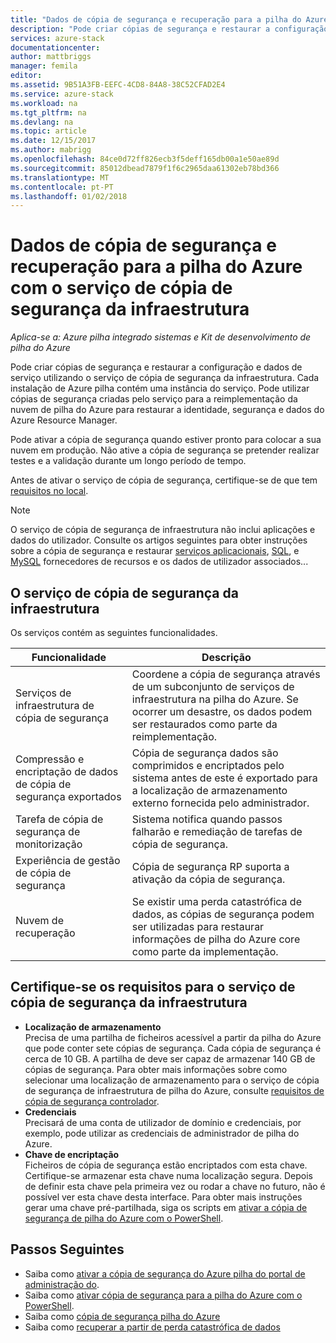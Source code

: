 ```yaml
---
title: "Dados de cópia de segurança e recuperação para a pilha do Azure com o serviço de cópia de segurança da infraestrutura | Microsoft Docs"
description: "Pode criar cópias de segurança e restaurar a configuração e dados de serviço utilizando o serviço de cópia de segurança da infraestrutura."
services: azure-stack
documentationcenter: 
author: mattbriggs
manager: femila
editor: 
ms.assetid: 9B51A3FB-EEFC-4CD8-84A8-38C52CFAD2E4
ms.service: azure-stack
ms.workload: na
ms.tgt_pltfrm: na
ms.devlang: na
ms.topic: article
ms.date: 12/15/2017
ms.author: mabrigg
ms.openlocfilehash: 84ce0d72ff826ecb3f5deff165db00a1e50ae89d
ms.sourcegitcommit: 85012dbead7879f1f6c2965daa61302eb78bd366
ms.translationtype: MT
ms.contentlocale: pt-PT
ms.lasthandoff: 01/02/2018
---
```

# <a name="backup-and-data-recovery-for-azure-stack-with-the-infrastructure-backup-service"></a>Dados de cópia de segurança e recuperação para a pilha do Azure com o serviço de cópia de segurança da infraestrutura

*Aplica-se a: Azure pilha integrado sistemas e Kit de desenvolvimento de pilha do Azure*

Pode criar cópias de segurança e restaurar a configuração e dados de serviço utilizando o serviço de cópia de segurança da infraestrutura. Cada instalação de Azure pilha contém uma instância do serviço. Pode utilizar cópias de segurança criadas pelo serviço para a reimplementação da nuvem de pilha do Azure para restaurar a identidade, segurança e dados do Azure Resource Manager.

Pode ativar a cópia de segurança quando estiver pronto para colocar a sua nuvem em produção. Não ative a cópia de segurança se pretender realizar testes e a validação durante um longo período de tempo.

Antes de ativar o serviço de cópia de segurança, certifique-se de que tem [requisitos no local](#verify-requirements-for-the-infrastructure-backup-service).

> [!Note]  
> O serviço de cópia de segurança de infraestrutura não inclui aplicações e dados do utilizador. Consulte os artigos seguintes para obter instruções sobre a cópia de segurança e restaurar [serviços aplicacionais](https://aka.ms/azure-stack-app-service), [SQL](https://aka.ms/azure-stack-ms-sql), e [MySQL](https://aka.ms/azure-stack-mysql) fornecedores de recursos e os dados de utilizador associados...

## <a name="the-infrastructure-backup-service"></a>O serviço de cópia de segurança da infraestrutura

Os serviços contém as seguintes funcionalidades.

| Funcionalidade                                            | Descrição                                                                                                                                                |
|----------------------------------------------------|------------------------------------------------------------------------------------------------------------------------------------------------------------|
| Serviços de infraestrutura de cópia de segurança                     | Coordene a cópia de segurança através de um subconjunto de serviços de infraestrutura na pilha do Azure. Se ocorrer um desastre, os dados podem ser restaurados como parte da reimplementação. |
| Compressão e encriptação de dados de cópia de segurança exportados | Cópia de segurança dados são comprimidos e encriptados pelo sistema antes de este é exportado para a localização de armazenamento externo fornecida pelo administrador.                |
| Tarefa de cópia de segurança de monitorização                              | Sistema notifica quando passos falharão e remediação de tarefas de cópia de segurança.                                                                                                |
| Experiência de gestão de cópia de segurança                       | Cópia de segurança RP suporta a ativação da cópia de segurança.                                                                                                                         |
| Nuvem de recuperação                                     | Se existir uma perda catastrófica de dados, as cópias de segurança podem ser utilizadas para restaurar informações de pilha do Azure core como parte da implementação.                                 |

## <a name="verify-requirements-for-the-infrastructure-backup-service"></a>Certifique-se os requisitos para o serviço de cópia de segurança da infraestrutura

- **Localização de armazenamento**  
  Precisa de uma partilha de ficheiros acessível a partir da pilha do Azure que pode conter sete cópias de segurança. Cada cópia de segurança é cerca de 10 GB. A partilha de deve ser capaz de armazenar 140 GB de cópias de segurança. Para obter mais informações sobre como selecionar uma localização de armazenamento para o serviço de cópia de segurança de infraestrutura de pilha do Azure, consulte [requisitos de cópia de segurança controlador](azure-stack-backup-reference.md#backup-controller-requirements).
- **Credenciais**  
  Precisará de uma conta de utilizador de domínio e credenciais, por exemplo, pode utilizar as credenciais de administrador de pilha do Azure.
- **Chave de encriptação**  
  Ficheiros de cópia de segurança estão encriptados com esta chave. Certifique-se armazenar esta chave numa localização segura. Depois de definir esta chave pela primeira vez ou rodar a chave no futuro, não é possível ver esta chave desta interface. Para obter mais instruções gerar uma chave pré-partilhada, siga os scripts em [ativar a cópia de segurança de pilha do Azure com o PowerShell](http://azure-stack-backup-enable-backup-powershell.md).

## <a name="next-steps"></a>Passos Seguintes

- Saiba como [ativar a cópia de segurança do Azure pilha do portal de administração do](azure-stack-backup-enable-backup-console.md).
- Saiba como [ativar cópia de segurança para a pilha do Azure com o PowerShell](azure-stack-backup-enable-backup-powershell.md).
- Saiba como [cópia de segurança pilha do Azure](azure-stack-backup-back-up-azure-stack.md )
- Saiba como [recuperar a partir de perda catastrófica de dados](azure-stack-backup-recover-data.md)
